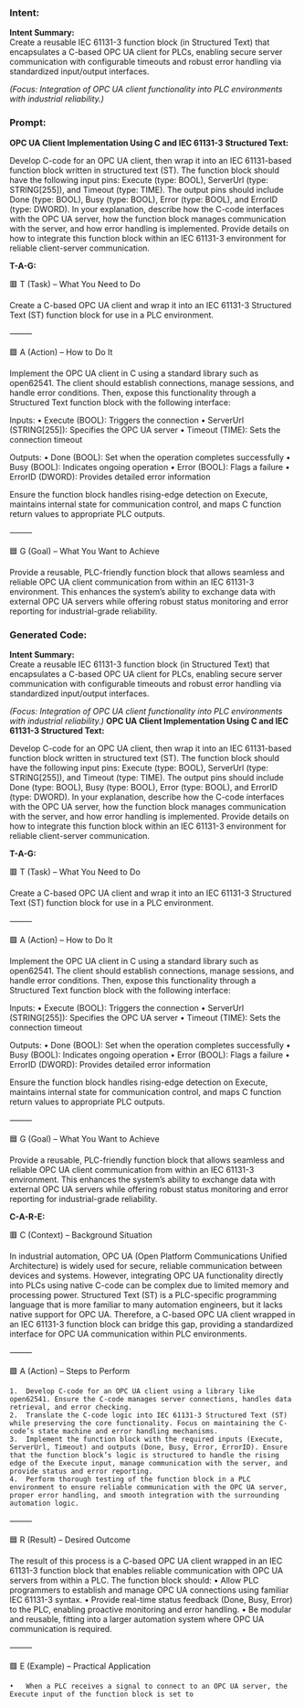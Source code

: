 ### Intent:
**Intent Summary:**  
Create a reusable IEC 61131-3 function block (in Structured Text) that encapsulates a C-based OPC UA client for PLCs, enabling secure server communication with configurable timeouts and robust error handling via standardized input/output interfaces.  

*(Focus: Integration of OPC UA client functionality into PLC environments with industrial reliability.)*

### Prompt:
**OPC UA Client Implementation Using C and IEC 61131-3 Structured Text:**

Develop C-code for an OPC UA client, then wrap it into an IEC 61131-based function block written in structured text (ST). The function block should have the following input pins: Execute (type: BOOL), ServerUrl (type: STRING[255]), and Timeout (type: TIME). The output pins should include Done (type: BOOL), Busy (type: BOOL), Error (type: BOOL), and ErrorID (type: DWORD). In your explanation, describe how the C-code interfaces with the OPC UA server, how the function block manages communication with the server, and how error handling is implemented. Provide details on how to integrate this function block within an IEC 61131-3 environment for reliable client-server communication.

**T-A-G:**

🟥 T (Task) – What You Need to Do

Create a C-based OPC UA client and wrap it into an IEC 61131-3 Structured Text (ST) function block for use in a PLC environment.

⸻

🟩 A (Action) – How to Do It

Implement the OPC UA client in C using a standard library such as open62541. The client should establish connections, manage sessions, and handle error conditions. Then, expose this functionality through a Structured Text function block with the following interface:

Inputs:
	•	Execute (BOOL): Triggers the connection
	•	ServerUrl (STRING[255]): Specifies the OPC UA server
	•	Timeout (TIME): Sets the connection timeout

Outputs:
	•	Done (BOOL): Set when the operation completes successfully
	•	Busy (BOOL): Indicates ongoing operation
	•	Error (BOOL): Flags a failure
	•	ErrorID (DWORD): Provides detailed error information

Ensure the function block handles rising-edge detection on Execute, maintains internal state for communication control, and maps C function return values to appropriate PLC outputs.

⸻

🟦 G (Goal) – What You Want to Achieve

Provide a reusable, PLC-friendly function block that allows seamless and reliable OPC UA client communication from within an IEC 61131-3 environment. This enhances the system’s ability to exchange data with external OPC UA servers while offering robust status monitoring and error reporting for industrial-grade reliability.

### Generated Code:
**Intent Summary:**  
Create a reusable IEC 61131-3 function block (in Structured Text) that encapsulates a C-based OPC UA client for PLCs, enabling secure server communication with configurable timeouts and robust error handling via standardized input/output interfaces.  

*(Focus: Integration of OPC UA client functionality into PLC environments with industrial reliability.)*
**OPC UA Client Implementation Using C and IEC 61131-3 Structured Text:**

Develop C-code for an OPC UA client, then wrap it into an IEC 61131-based function block written in structured text (ST). The function block should have the following input pins: Execute (type: BOOL), ServerUrl (type: STRING[255]), and Timeout (type: TIME). The output pins should include Done (type: BOOL), Busy (type: BOOL), Error (type: BOOL), and ErrorID (type: DWORD). In your explanation, describe how the C-code interfaces with the OPC UA server, how the function block manages communication with the server, and how error handling is implemented. Provide details on how to integrate this function block within an IEC 61131-3 environment for reliable client-server communication.

**T-A-G:**

🟥 T (Task) – What You Need to Do

Create a C-based OPC UA client and wrap it into an IEC 61131-3 Structured Text (ST) function block for use in a PLC environment.

⸻

🟩 A (Action) – How to Do It

Implement the OPC UA client in C using a standard library such as open62541. The client should establish connections, manage sessions, and handle error conditions. Then, expose this functionality through a Structured Text function block with the following interface:

Inputs:
	•	Execute (BOOL): Triggers the connection
	•	ServerUrl (STRING[255]): Specifies the OPC UA server
	•	Timeout (TIME): Sets the connection timeout

Outputs:
	•	Done (BOOL): Set when the operation completes successfully
	•	Busy (BOOL): Indicates ongoing operation
	•	Error (BOOL): Flags a failure
	•	ErrorID (DWORD): Provides detailed error information

Ensure the function block handles rising-edge detection on Execute, maintains internal state for communication control, and maps C function return values to appropriate PLC outputs.

⸻

🟦 G (Goal) – What You Want to Achieve

Provide a reusable, PLC-friendly function block that allows seamless and reliable OPC UA client communication from within an IEC 61131-3 environment. This enhances the system’s ability to exchange data with external OPC UA servers while offering robust status monitoring and error reporting for industrial-grade reliability.  

**C-A-R-E:**

🟥 C (Context) – Background Situation

In industrial automation, OPC UA (Open Platform Communications Unified Architecture) is widely used for secure, reliable communication between devices and systems. However, integrating OPC UA functionality directly into PLCs using native C-code can be complex due to limited memory and processing power. Structured Text (ST) is a PLC-specific programming language that is more familiar to many automation engineers, but it lacks native support for OPC UA. Therefore, a C-based OPC UA client wrapped in an IEC 61131-3 function block can bridge this gap, providing a standardized interface for OPC UA communication within PLC environments.

⸻

🟩 A (Action) – Steps to Perform

	1.	Develop C-code for an OPC UA client using a library like open62541. Ensure the C-code manages server connections, handles data retrieval, and error checking.
	2.	Translate the C-code logic into IEC 61131-3 Structured Text (ST) while preserving the core functionality. Focus on maintaining the C-code’s state machine and error handling mechanisms.
	3.	Implement the function block with the required inputs (Execute, ServerUrl, Timeout) and outputs (Done, Busy, Error, ErrorID). Ensure that the function block’s logic is structured to handle the rising edge of the Execute input, manage communication with the server, and provide status and error reporting.
	4.	Perform thorough testing of the function block in a PLC environment to ensure reliable communication with the OPC UA server, proper error handling, and smooth integration with the surrounding automation logic.

⸻

🟦 R (Result) – Desired Outcome

The result of this process is a C-based OPC UA client wrapped in an IEC 61131-3 function block that enables reliable communication with OPC UA servers from within a PLC. The function block should:
	•	Allow PLC programmers to establish and manage OPC UA connections using familiar IEC 61131-3 syntax.
	•	Provide real-time status feedback (Done, Busy, Error) to the PLC, enabling proactive monitoring and error handling.
	•	Be modular and reusable, fitting into a larger automation system where OPC UA communication is required.

⸻

🟩 E (Example) – Practical Application

	•	When a PLC receives a signal to connect to an OPC UA server, the Execute input of the function block is set to
